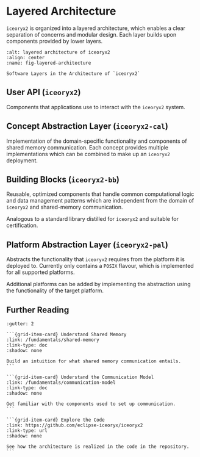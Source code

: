 # Layered Architecture

`iceoryx2` is organized into a layered architecture, which enables a
clear separation of concerns and modular design. Each layer builds upon
components provided by lower layers.

```{figure} /images/layered-architecture.svg
:alt: layered architecture of iceoryx2
:align: center
:name: fig-layered-architecture

Software Layers in the Architecture of `iceoryx2`
```

## User API (`iceoryx2`)

Components that applications use to interact with the `iceoryx2`
system.

## Concept Abstraction Layer (`iceoryx2-cal`)

Implementation of the domain-specific functionality and components of shared
memory communication. Each concept provides multiple implementations which can
be combined to make up an `iceoryx2` deployment.

## Building Blocks (`iceoryx2-bb`)

Reusable, optimized components that handle common computational
logic and data management patterns which are independent from the domain of
`iceoryx2` and shared-memory communication.

Analogous to a standard library distilled for `iceoryx2` and suitable for
certification.

## Platform Abstraction Layer (`iceoryx2-pal`)

Abstracts the functionality that `iceoryx2` requires from the platform it is
deployed to. Currently only contains a `POSIX` flavour, which is
implemented for all supported platforms.

Additional platforms can be added by implementing the abstraction using the
functionality of the target platform.

## Further Reading

````{grid} 1 1 2 3
:gutter: 2

```{grid-item-card} Understand Shared Memory
:link: /fundamentals/shared-memory
:link-type: doc
:shadow: none

Build an intuition for what shared memory communication entails.
```

```{grid-item-card} Understand the Communication Model
:link: /fundamentals/communication-model
:link-type: doc
:shadow: none

Get familiar with the components used to set up communication.
```

```{grid-item-card} Explore the Code
:link: https://github.com/eclipse-iceoryx/iceoryx2
:link-type: url
:shadow: none

See how the architecture is realized in the code in the repository.
```

````
